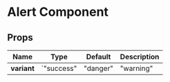 # Alert Component

## Props

| Name | Type | Default | Description |
|------|------|---------|-------------|
| **variant** | `"success" | "danger" | "warning" | "info"` | info | — |
